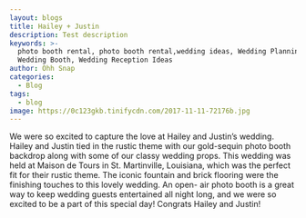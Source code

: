 ```yaml
---
layout: blogs
title: Hailey + Justin
description: Test description
keywords: >-
  photo booth rental, photo booth rental,wedding ideas, Wedding Planning,
  Wedding Booth, Wedding Reception Ideas
author: Ohh Snap
categories:
  - Blog
tags:
  - blog
image: https://0c123gkb.tinifycdn.com/2017-11-11-72176b.jpg
---
```

We were so excited to capture the love at Hailey and Justin’s wedding. Hailey and Justin tied in the rustic theme with our gold-sequin photo booth backdrop along with some of our classy wedding props. This wedding was held at Maison de Tours in St. Martinville, Louisiana, which was the perfect fit for their rustic theme. The iconic fountain and brick flooring were the finishing touches to this lovely wedding. An open- air photo booth is a great way to keep wedding guests entertained all night long, and we were so excited to be a part of this special day\! Congrats Hailey and Justin\!
